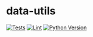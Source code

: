 # data-utils

[![Tests](https://github.com/rlyumanov/data-utils/actions/workflows/test.yml/badge.svg)](https://github.com/yourusername/data-utils/actions/workflows/test.yml)
[![Lint](https://github.com/rlyumanov/data-utils/actions/workflows/lint.yml/badge.svg)](https://github.com/yourusername/data-utils/actions/workflows/lint.yml)
[![Python Version](https://img.shields.io/badge/python-3.12-blue)](https://www.python.org/)